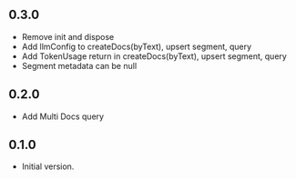 ## 0.3.0

- Remove init and dispose
- Add llmConfig to createDocs(byText), upsert segment, query
- Add TokenUsage return in createDocs(byText), upsert segment, query
- Segment metadata can be null

## 0.2.0

- Add Multi Docs query

## 0.1.0

- Initial version.
